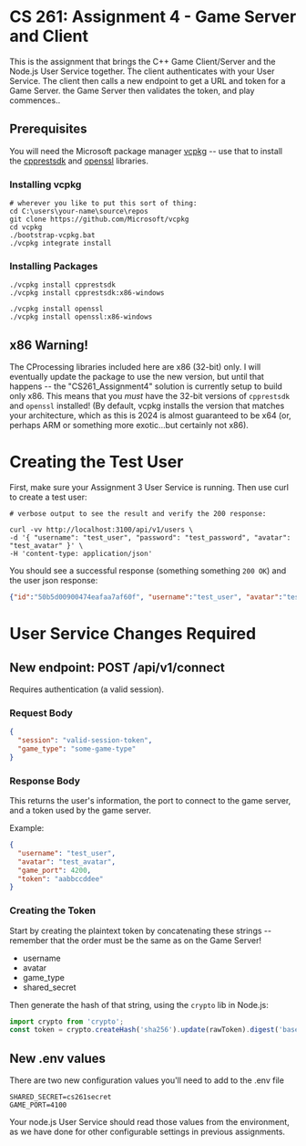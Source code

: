 # CS 261: Assignment 4 - Game Server and Client

This is the assignment that brings the C++ Game Client/Server and the Node.js User Service together.
The client authenticates with your User Service. The client then calls a new endpoint to get a URL and
token for a Game Server. the Game Server then validates the token, and play commences..

## Prerequisites

You will need the Microsoft package manager [vcpkg](https://github.com/Microsoft/vcpkg) -- 
use that to install the [cpprestsdk](https://github.com/microsoft/cpprestsdk) and [openssl](https://vcpkg.io/en/package/openssl.html) libraries.

### Installing vcpkg

```pwsh
# wherever you like to put this sort of thing:
cd C:\users\your-name\source\repos
git clone https://github.com/Microsoft/vcpkg
cd vcpkg
./bootstrap-vcpkg.bat
./vcpkg integrate install
```

### Installing Packages

```pwsh
./vcpkg install cpprestsdk
./vcpkg install cpprestsdk:x86-windows

./vcpkg install openssl
./vcpkg install openssl:x86-windows
```

## x86 Warning!

The CProcessing libraries included here are x86 (32-bit) only. I will eventually update the package to use the new version,
but until that happens -- the "CS261_Assignment4" solution is currently setup to build only x86. This means that 
you *must* have the 32-bit versions of `cpprestsdk` and `openssl` installed! (By default, vcpkg installs
the version that matches your architecture, which as this is 2024 is almost guaranteed to be x64
(or, perhaps ARM or something more exotic...but certainly not x86).

# Creating the Test User

First, make sure your Assignment 3 User Service is running. Then use curl to create a test user:

```
# verbose output to see the result and verify the 200 response:

curl -vv http://localhost:3100/api/v1/users \
-d '{ "username": "test_user", "password": "test_password", "avatar": "test_avatar" }' \
-H 'content-type: application/json'
```

You should see a successful response (something something `200 OK`) and the user json response:
```json
{"id":"50b5d00900474eafaa7af60f", "username":"test_user", "avatar":"test_avatar","password":"test_password"}
```

# User Service Changes Required

## New endpoint: POST /api/v1/connect

Requires authentication (a valid session). 

### Request Body

```json
{
  "session": "valid-session-token", 
  "game_type": "some-game-type"
}
```

### Response Body

This returns the user's information, the port to connect to the game server, and a token used by the game server.

Example:
```json
{
  "username": "test_user",
  "avatar": "test_avatar",
  "game_port": 4200,
  "token": "aabbccddee"
}
```

### Creating the Token

Start by creating the plaintext token by concatenating these strings -- remember that the order must be the same as on the Game Server!
* username
* avatar
* game_type
* shared_secret

Then generate the hash of that string, using the `crypto` lib in Node.js:
```js
import crypto from 'crypto';
const token = crypto.createHash('sha256').update(rawToken).digest('base64');
```

## New .env values

There are two new configuration values you'll need to add to the .env file

```env
SHARED_SECRET=cs261secret
GAME_PORT=4100
```

Your node.js User Service should read those values from the environment, as we have done for other configurable settings 
in previous assignments.


